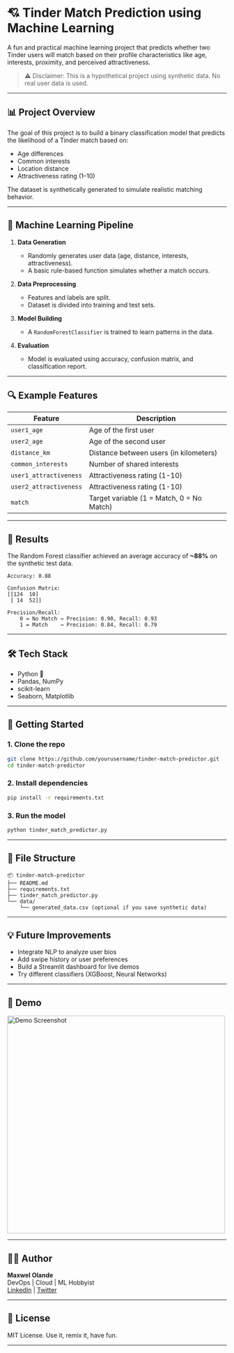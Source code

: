 # 💘 Tinder Match Prediction using Machine Learning

A fun and practical machine learning project that predicts whether two Tinder users will match based on their profile characteristics like age, interests, proximity, and perceived attractiveness.

> ⚠️ Disclaimer: This is a hypothetical project using synthetic data. No real user data is used.

---

## 📊 Project Overview

The goal of this project is to build a binary classification model that predicts the likelihood of a Tinder match based on:
- Age differences
- Common interests
- Location distance
- Attractiveness rating (1–10)

The dataset is synthetically generated to simulate realistic matching behavior.

---

## 🧠 Machine Learning Pipeline

1. **Data Generation**
   - Randomly generates user data (age, distance, interests, attractiveness).
   - A basic rule-based function simulates whether a match occurs.

2. **Data Preprocessing**
   - Features and labels are split.
   - Dataset is divided into training and test sets.

3. **Model Building**
   - A `RandomForestClassifier` is trained to learn patterns in the data.

4. **Evaluation**
   - Model is evaluated using accuracy, confusion matrix, and classification report.

---

## 🔍 Example Features

| Feature               | Description                                 |
|-----------------------|---------------------------------------------|
| `user1_age`           | Age of the first user                       |
| `user2_age`           | Age of the second user                      |
| `distance_km`         | Distance between users (in kilometers)      |
| `common_interests`    | Number of shared interests                  |
| `user1_attractiveness` | Attractiveness rating (1-10)              |
| `user2_attractiveness` | Attractiveness rating (1-10)              |
| `match`               | Target variable (1 = Match, 0 = No Match)   |

---

## 🧪 Results

The Random Forest classifier achieved an average accuracy of **~88%** on the synthetic test data.

```
Accuracy: 0.88

Confusion Matrix:
[[124  10]
 [ 14  52]]

Precision/Recall:
    0 = No Match → Precision: 0.90, Recall: 0.93
    1 = Match    → Precision: 0.84, Recall: 0.79
```

---

## 🛠 Tech Stack

- Python 🐍
- Pandas, NumPy
- scikit-learn
- Seaborn, Matplotlib

---

## 🚀 Getting Started

### 1. Clone the repo
```bash
git clone https://github.com/yourusername/tinder-match-predictor.git
cd tinder-match-predictor
```

### 2. Install dependencies
```bash
pip install -r requirements.txt
```

### 3. Run the model
```bash
python tinder_match_predictor.py
```

---

## 📁 File Structure

```
📦 tinder-match-predictor
├── README.md
├── requirements.txt
├── tinder_match_predictor.py
└── data/
    └── generated_data.csv (optional if you save synthetic data)
```

---

## 💡 Future Improvements

- Integrate NLP to analyze user bios
- Add swipe history or user preferences
- Build a Streamlit dashboard for live demos
- Try different classifiers (XGBoost, Neural Networks)

---

## 📸 Demo

<img src="demo-screenshot.png" alt="Demo Screenshot" width="500"/>

---

## 👨‍💻 Author

**Maxwel Olande**  
DevOps | Cloud | ML Hobbyist  
[LinkedIn](https://linkedin.com/in/maxwelolande) | [Twitter](https://twitter.com/MaxUrus254)

---

## 📜 License

MIT License. Use it, remix it, have fun.

---
